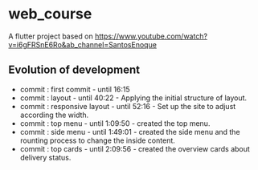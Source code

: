 # web_course

A flutter project based on https://www.youtube.com/watch?v=i6gFRSnE6Ro&ab_channel=SantosEnoque

## Evolution of development
- commit : first commit - until 16:15
- commit : layout - until 40:22 - Applying the initial structure of layout.
- commit : responsive layout - until 52:16 - Set up the site to adjust according the width.
- commit : top menu - until 1:09:50 - created the top menu.
- commit : side menu - until 1:49:01 - created the side menu and the rounting process to change the inside content.
- commit : top cards - until 2:09:56 - created the overview cards about delivery status.


